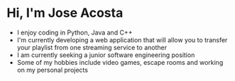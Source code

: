 # Hi, I'm Jose Acosta
- I enjoy coding in Python, Java and C++
- I'm currently developing a web application that will allow you to transfer your playlist from one streaming service to another
- I am currently seeking a junior software engineering position
- Some of my hobbies include video games, escape rooms and working on my personal projects
